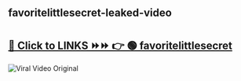 
 ## favoritelittlesecret-leaked-video 

# <h2><a href="https://clipsfans.com/favoritelittlesecret&ref=git">🔗 Click to LINKS ⏩⏩ 👉 🟢 favoritelittlesecret </a></h2>

<a href="https://clipsfans.com/favoritelittlesecret&ref=git" rel="nofollow" data-target="animated-image.originalLink"><img src="https://i.ibb.co.com/xMMVF88/686577567.gif" alt="Viral Video Original" style="max-width: 100%; display: inline-block;" data-target="animated-image.originalImage"></a>
